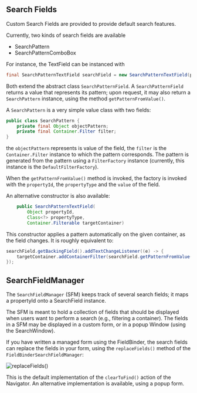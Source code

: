 ## Search Fields

Custom Search Fields are provided to provide default search features.

Currently, two kinds of search fields are available 

* SearchPattern
* SearchPatternComboBox

For instance, the TextField can be instanced with

```java
final SearchPatternTextField searchField = new SearchPatternTextField(propertyId, propertyType);
```


Both extend the abstract class `SearchPatternField`. A `SearchPatternField` returns a value that represents its pattern; upon request, it may also return a `SearchPattern` instance, using the method `getPatternFromValue()`.

A `SearchPattern` is a very simple value class with two fields:

```java
public class SearchPattern {
    private final Object objectPattern;
    private final Container.Filter filter;
}
```

the `objectPattern` represents is value of the field, the `filter` is the `Container.Filter` instance to which the pattern corresponds. The pattern is generated from the pattern using a `FilterFactory` instance (currently, this instance is the `DefaultFilterFactory`).

When the `getPatternFromValue()` method is invoked, the factory is invoked with the `propertyId`, the `propertyType` and the `value` of the field. 



An alternative constructor is also available:

```java
    public SearchPatternTextField(
    	Object propertyId, 
    	Class<?> propertyType, 
    	Container.Filterable targetContainer)
```
This constructor applies a pattern automatically on the given container, as the field changes. It is roughly equivalent to:

```java
searchField.getBackingField().addTextChangeListener((e) -> {
	targetContainer.addContainerFilter(searchField.getPatternFromValue().getFilter());
});

```


## SearchFieldManager

The `SearchFieldManager` (SFM) keeps track of several search fields; it maps a propertyId onto a SearchField instance. 

The SFM is meant to hold a collection of fields that should be displayed when users want to perform a search (e.g., filtering a container). The fields in a SFM may be displayed in a custom form, or in a popup Window (using the SearchWindow). 

If you have written a managed form using the FieldBinder, the search fields can replace the fields in your form, using the `replaceFields()` method of the `FieldBinderSearchFieldManager`:

![replaceFields()](http://i.imgur.com/m0xhPEe.png)

This is the default implementation of the `clearToFind()` action of the Navigator. An alternative implementation is available, using a popup form.



